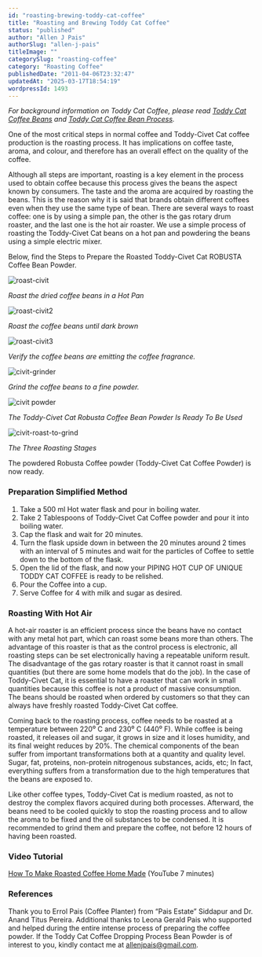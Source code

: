 ```yaml
---
id: "roasting-brewing-toddy-cat-coffee"
title: "Roasting and Brewing Toddy Cat Coffee"
status: "published"
author: "Allen J Pais"
authorSlug: "allen-j-pais"
titleImage: ""
categorySlug: "roasting-coffee"
category: "Roasting Coffee"
publishedDate: "2011-04-06T23:32:47"
updatedAt: "2025-03-17T18:54:19"
wordpressId: 1493
---
```


_For background information on Toddy Cat Coffee, please read [Toddy Cat Coffee Beans](https://ecofriendlycoffee.org/toddy-cat-coffee-beans/) and [Toddy Cat Coffee Bean Process](https://ecofriendlycoffee.org/toddy-cat-coffee-bean-process/)._

One of the most critical steps in normal coffee and Toddy-Civet Cat coffee production is the roasting process. It has implications on coffee taste, aroma, and colour, and therefore has an overall effect on the quality of the coffee.

Although all steps are important, roasting is a key element in the process used to obtain coffee because this process gives the beans the aspect known by consumers. The taste and the aroma are acquired by roasting the beans. This is the reason why it is said that brands obtain different coffees even when they use the same type of bean. There are several ways to roast coffee: one is by using a simple pan, the other is the gas rotary drum roaster, and the last one is the hot air roaster. We use a simple process of roasting the Toddy-Civet Cat beans on a hot pan and powdering the beans using a simple electric mixer.

Below, find the Steps to Prepare the Roasted Toddy-Civet Cat ROBUSTA Coffee Bean Powder.

![roast-civit](roast-civit1.jpg)

_Roast the dried coffee beans in a Hot Pan_

![roast-civit2](roast-civit2.jpg)

_Roast the coffee beans until dark brown_

![roast-civit3](roast-civit3.jpg)

_Verify the coffee beans are emitting the coffee fragrance._

![civit-grinder](civit-grinder.jpg)

_Grind the coffee beans to a fine powder._

![civit powder](grinder600.jpg)

_The Toddy-Civet Cat Robusta Coffee Bean Powder Is Ready To Be Used_

![civit-roast-to-grind](civit-roast-to-grind.jpg)

_The Three Roasting Stages_

The powdered Robusta Coffee powder (Toddy-Civet Cat Coffee Powder) is now ready.

### Preparation Simplified Method

1.  Take a 500 ml Hot water flask and pour in boiling water.
2.  Take 2 Tablespoons of Toddy-Civet Cat Coffee powder and pour it into boiling water.
3.  Cap the flask and wait for 20 minutes.
4.  Turn the flask upside down in between the 20 minutes around 2 times with an interval of 5 minutes and wait for the particles of Coffee to settle down to the bottom of the flask.
5.  Open the lid of the flask, and now your PIPING HOT CUP OF UNIQUE TODDY CAT COFFEE is ready to be relished.
6.  Pour the Coffee into a cup.
7.  Serve Coffee for 4 with milk and sugar as desired.

### Roasting With Hot Air

A hot-air roaster is an efficient process since the beans have no contact with any metal hot part, which can roast some beans more than others. The advantage of this roaster is that as the control process is electronic, all roasting steps can be set electronically having a repeatable uniform result. The disadvantage of the gas rotary roaster is that it cannot roast in small quantities (but there are some home models that do the job). In the case of Toddy-Civet Cat, it is essential to have a roaster that can work in small quantities because this coffee is not a product of massive consumption. The beans should be roasted when ordered by customers so that they can always have freshly roasted Toddy-Civet Cat coffee.

Coming back to the roasting process, coffee needs to be roasted at a temperature between 220⁰ C and 230⁰ C (440⁰ F). While coffee is being roasted, it releases oil and sugar, it grows in size and it loses humidity, and its final weight reduces by 20%. The chemical components of the bean suffer from important transformations both at a quantity and quality level. Sugar, fat, proteins, non-protein nitrogenous substances, acids, etc; In fact, everything suffers from a transformation due to the high temperatures that the beans are exposed to.

Like other coffee types, Toddy-Civet Cat is medium roasted, as not to destroy the complex flavors acquired during both processes. Afterward, the beans need to be cooled quickly to stop the roasting process and to allow the aroma to be fixed and the oil substances to be condensed. It is recommended to grind them and prepare the coffee, not before 12 hours of having been roasted.

### Video Tutorial

[How To Make Roasted Coffee Home Made](https://www.youtube.com/watch?v=0JxPWE-2Hdk) (YouTube 7 minutes)

### References

Thank you to Errol Pais (Coffee Planter) from “Pais Estate” Siddapur and Dr. Anand Titus Pereira. Additional thanks to Leona Gerald Pais who supported and helped during the entire intense process of preparing the coffee powder. If the Toddy Cat Coffee Dropping Process Bean Powder is of interest to you, kindly contact me at allenjpais@gmail.com.
